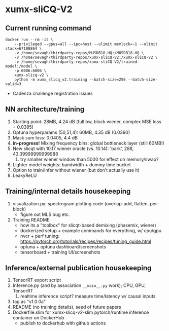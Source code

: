 # xumx-sliCQ-V2

## Current running command

```
docker run --rm -it \
    --privileged --gpus=all --ipc=host --ulimit memlock=-1 --ulimit stack=67108864 \
    -v /home/sevagh/thirdparty-repos/MUSDB18-HQ:/MUSDB18-HQ \
    -v /home/sevagh/thirdparty-repos/xumx-sliCQ-V2:/xumx-sliCQ-V2 \
    -v /home/sevagh/thirdparty-repos/xumx-sliCQ-V2/trained-model:/model \
    -p 6006:6006 \
    xumx-slicq-v2 \
    python -m xumx_slicq_v2.training --batch-size=256 --batch-size-valid=3
```

* Cadenza challenge registration issues

## NN architecture/training

1. Starting point: 28MB, 4.24 dB (full bw, block wiener, complex MSE loss = 0.0395)
1. Optuna hyperparams (50,51,4): 60MB, 4.35 dB (0.0390)
1. Mask sum loss: 0.0405, 4.4 dB
1. **in-progress!** Mixing frequency bins: global bottleneck layer (still 60MB!)
1. New slicqt with 10.17 wiener oracle (vs. 10.14): 'bark', 288, 43.39999999999988
    1. try smaller wiener window than 5000 for effect on memory/swap?
1. Lighter model weights: bandwidth + dummy time bucket
1. Option to train/infer without wiener (but don't actually use it)
1. LeakyReLU

## Training/internal details housekeeping

1. visualization.py: spectrogram plotting code (overlap-add, flatten, per-block)
    * figure out MLS bug etc.
1. Training README
    * how its a "toolbox" for slicqt-based demixing (phasemix, wiener)
    * dockerized setup + example commands for everything, w/ cpu/gpu
    * nvcr + perf tuning: <https://pytorch.org/tutorials/recipes/recipes/tuning_guide.html>
    * optuna + optuna dashboard/screenshots
    * tensorboard + training UI/screenshots

## Inference/external publication housekeeping

1. TensorRT export script
1. Inference.py (and by association `__main__.py` work); CPU, GPU, TensorRT
    1. realtime inference script? measure time/latency w/ causal inputs
1. tag as "v1.0.0a"
1. README (no training details), seed of future papers
1. Dockerfile.slim for xumx-slicq-v2-slim pytorch/runtime inference container on DockerHub
    * publish to dockerhub with github actions

